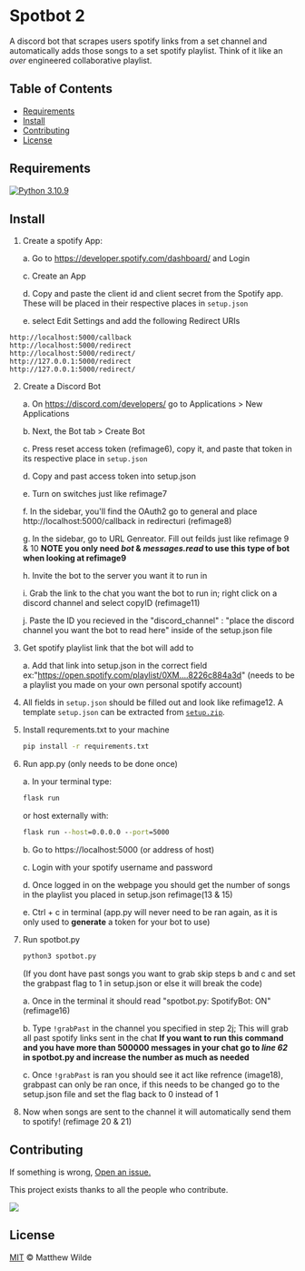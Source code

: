 # Spotbot 2
A discord bot that scrapes users spotify links from a set channel and automatically adds those songs to a set spotify playlist. Think of it like an *over* engineered collaborative playlist.


## Table of Contents
- [Requirements](#requirements)
- [Install](#install)
- [Contributing](#contributing)
- [License](#license)


## Requirements
[![Python 3.10.9](https://img.shields.io/badge/Python-3.10.9-306a98?logo=Python&logoColor=fcdf5a)](https://www.python.org/) 


## Install
1. Create a spotify App:

    a. Go to https://developer.spotify.com/dashboard/ and Login

    c. Create an App
    
    d. Copy and paste the client id and client secret from the Spotify app. These will be placed in their respective places in `setup.json`
    
    e. select Edit Settings and add the following Redirect URIs

```
http://localhost:5000/callback
http://localhost:5000/redirect
http://localhost:5000/redirect/
http://127.0.0.1:5000/redirect
http://127.0.0.1:5000/redirect/
```
    
 2. Create a Discord Bot
    
    a. On https://discord.com/developers/ go to Applications > New Applications
    
    b. Next, the Bot tab > Create Bot 
    
    c. Press reset access token (refimage6), copy it, and paste that token in its respective place in `setup.json`
    
    d. Copy and past access token into setup.json
    
    e. Turn on switches just like refimage7
    
    f. In the sidebar, you'll find the OAuth2 go to general and place http://localhost:5000/callback in redirecturi (refimage8)
    
    g. In the sidebar, go to URL Genreator. Fill out feilds just like refimage 9 & 10 **NOTE you only need *bot* & *messages.read* to use this type of bot when looking at refimage9** 
    
    h. Invite the bot to the server you want it to run in
    
    i. Grab the link to the chat you want the bot to run in; right click on a discord channel and select copyID (refimage11)
    
    j. Paste the ID you recieved in the "discord_channel" : "place the discord channel you want the bot to read here" inside of the setup.json file

3. Get spotify playlist link that the bot will add to
    
    a. Add that link into setup.json in the correct field ex:"https://open.spotify.com/playlist/0XM....8226c884a3d" (needs to be a playlist you made on your own personal spotify account)
    
4. All fields in `setup.json` should be filled out and look like refimage12. A template `setup.json` can be extracted from [`setup.zip`](https://github.com/wildxmxtt/spotbot2/blob/main/database.py).

5. Install requrements.txt to your machine 
    
    ```cmd 
    pip install -r requirements.txt
    ```
    
6. Run app.py (only needs to be done once)
    
    a. In your terminal type:
    ```cmd
    flask run
    ```
    or host externally with:
    ```cmd
    flask run --host=0.0.0.0 --port=5000
    ```

    b. Go to https://localhost:5000 (or address of host)
    
    c. Login with your spotify username and password
    
    d. Once logged in on the webpage you should get the number of songs in the playlist you placed in setup.json refimage(13 & 15)
    
    e. Ctrl + c in terminal (app.py will never need to be ran again, as it is only used to **generate** a token for your bot to use)
    
 7. Run spotbot.py
    ```cmd
    python3 spotbot.py
    ```

    (If you dont have past songs you want to grab skip steps b and c and set the grabpast flag to 1 in setup.json or else it will break the code)
    
    a. Once in the terminal it should read "spotbot.py: SpotifyBot: ON" (refimage16)
    
    b. Type `!grabPast` in the channel you specified in step 2j; This will grab all past spotify links sent in the chat **If you want to run this command and you have more than 500000 messages in your chat go to *line 62* in spotbot.py and increase the number as much as needed** 
    
    c. Once `!grabPast` is ran you should see it act like refrence (image18), grabpast can only be ran once, if this needs to be changed go to the setup.json file and set the flag back to 0 instead of 1

8. Now when songs are sent to the channel it will automatically send them to spotify! (refimage 20 & 21)


## Contributing
If something is wrong, [Open an issue.](http://github.com/wildxmxtt/spotbot2/issues/new)

This project exists thanks to all the people who contribute.

<a href="https://github.com/wildxmxtt/spotbot2/graphs/contributors"><img src="https://contrib.rocks/image?repo=wildxmxtt/spotbot2" /></a>


## License
[MIT](LICENSE) © Matthew Wilde